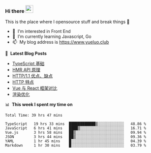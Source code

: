 ### Hi there <a href="https://www.yueluo.club/"><img src="https://media.giphy.com/media/hvRJCLFzcasrR4ia7z/giphy.gif" width="25px"></a>
This is the place where I opensource stuff and break things :rofl:

- 👀 &nbsp;I’m interested in Front End
- 🌱 &nbsp;I’m currently learning Javascript, Go
- 📫 &nbsp;My blog address is https://www.yueluo.club

📕 &nbsp;**Latest Blog Posts**

<!-- BLOG-POST-LIST:START -->
- [TypeScript 基础](https://www.yueluo.club/detail?articleId=628e2de01b72002733d9a4ae)
- [HMR API 原理](https://www.yueluo.club/detail?articleId=628986d265e52c438840ec8b)
- [HTTP/1.1 优点、缺点](https://www.yueluo.club/detail?articleId=62864afb65e52c438840dbd3)
- [HTTP 特点](https://www.yueluo.club/detail?articleId=62838e9765e52c438840ce43)
- [Vue 与 React 框架对比](https://www.yueluo.club/detail?articleId=627fa59f65e52c438840b32c)
- [渲染优化](https://www.yueluo.club/detail?articleId=627d9bf465e52c438840a852)
<!-- BLOG-POST-LIST:END -->

📊 &nbsp;**This week I spent my time on**

<!--START_SECTION:waka-->

```text
Total Time: 39 hrs 47 mins

TypeScript   19 hrs 33 mins  ████████████▒░░░░░░░░░░░░   48.86 %
JavaScript   6 hrs 41 mins   ████▒░░░░░░░░░░░░░░░░░░░░   16.71 %
Vue.js       3 hrs 58 mins   ██▒░░░░░░░░░░░░░░░░░░░░░░   09.94 %
JSON         3 hrs 44 mins   ██▒░░░░░░░░░░░░░░░░░░░░░░   09.36 %
YAML         1 hr 45 mins    █░░░░░░░░░░░░░░░░░░░░░░░░   04.39 %
Markdown     1 hr 30 mins    █░░░░░░░░░░░░░░░░░░░░░░░░   03.79 %
```

<!--END_SECTION:waka-->